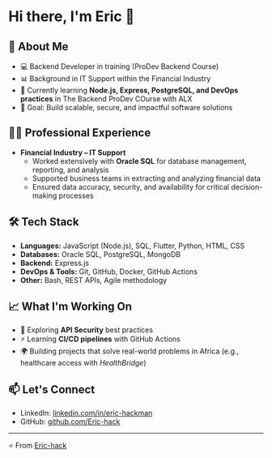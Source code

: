 # Hi there, I'm Eric 👋

## 🚀 About Me
- 💻 Backend Developer in training (ProDev Backend Course)  
- 📊 Background in IT Support within the Financial Industry  
- 🌱 Currently learning **Node.js, Express, PostgreSQL, and DevOps practices** in The Backend ProDev COurse with ALX 
- 🎯 Goal: Build scalable, secure, and impactful software solutions  

## 🧑‍💼 Professional Experience
- **Financial Industry – IT Support**  
  - Worked extensively with **Oracle SQL** for database management, reporting, and analysis  
  - Supported business teams in extracting and analyzing financial data  
  - Ensured data accuracy, security, and availability for critical decision-making processes  

## 🛠 Tech Stack
- **Languages:** JavaScript (Node.js), SQL, Flutter, Python, HTML, CSS  
- **Databases:** Oracle SQL, PostgreSQL,  MongoDB  
- **Backend:** Express.js  
- **DevOps & Tools:** Git, GitHub, Docker, GitHub Actions  
- **Other:** Bash, REST APIs, Agile methodology  

## 📈 What I'm Working On
- 🔐 Exploring **API Security** best practices  
- ⚡ Learning **CI/CD pipelines** with GitHub Actions  
- 🌍 Building projects that solve real-world problems in Africa (e.g., healthcare access with *HealthBridge*)  

## 📫 Let's Connect
- LinkedIn: [linkedin.com/in/eric-hackman](https://www.linkedin.com/in/eric-hackman/)  
- GitHub: [github.com/Eric-hack](https://github.com/Eric-hack)  

---

⭐️ From [Eric-hack](https://github.com/Eric-hack)
